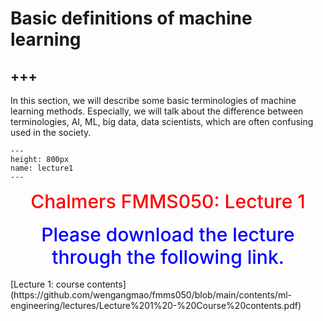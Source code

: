 # Basic definitions of machine learning

+++
---

In this section, we will describe some basic terminologies of machine learning methods. Especially, we will talk about the difference between terminologies, AI, ML, big data, data scientists, which are often confusing used in the society.


```{figure} ./lectures/lecture1.png
---
height: 800px
name: lecture1
---
```
<center><span style = "color: red; font-weight: 500;  font-size: 30px">Chalmers FMMS050: Lecture 1</span></center>  <br />

<center><span style = "color: blue; font-weight: 500;  font-size: 30px"> Please download the lecture through the following link. </span></center>  <br /> [Lecture 1: course contents](https://github.com/wengangmao/fmms050/blob/main/contents/ml-engineering/lectures/Lecture%201%20-%20Course%20contents.pdf)